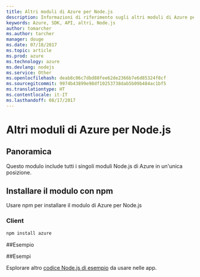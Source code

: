 ```yaml
---
title: Altri moduli di Azure per Node.js
description: Informazioni di riferimento sugli altri moduli di Azure per Node.js
keywords: Azure, SDK, API, altri, Node.js
author: tomarcher
ms.author: tarcher
manager: douge
ms.date: 07/18/2017
ms.topic: article
ms.prod: azure
ms.technology: azure
ms.devlang: nodejs
ms.service: Other
ms.openlocfilehash: deab8c06c7dbd88fee62de2366b7e6d85324f8cf
ms.sourcegitcommit: 9974b43899e98df10253738dab5b09b484ac1bf5
ms.translationtype: HT
ms.contentlocale: it-IT
ms.lasthandoff: 08/17/2017
---
```

# <a name="azure-other-modules-for-nodejs"></a>Altri moduli di Azure per Node.js

## <a name="overview"></a>Panoramica

Questo modulo include tutti i singoli moduli Node.js di Azure in un'unica posizione.

## <a name="install-the-module-with-npm"></a>Installare il modulo con npm

Usare npm per installare il modulo di Azure per Node.js

### <a name="client"></a>Client

```bash
npm install azure
```

##<a name="example"></a>Esempio

##<a name="samples"></a>Esempi

Esplorare altro [codice Node.js di esempio](https://azure.microsoft.com/resources/samples/?platform=nodejs) da usare nelle app.